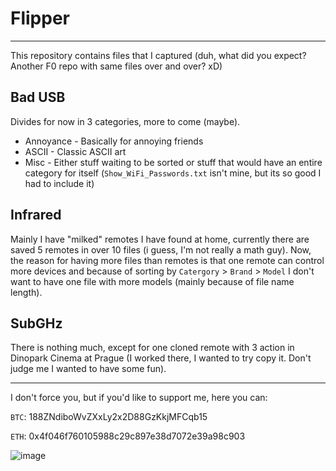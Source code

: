 # Flipper
---
This repository contains files that I captured (duh, what did you expect? Another F0 repo with same files over and over? xD)

## Bad USB

Divides for now in 3 categories, more to come (maybe).
- Annoyance - Basically for annoying friends
- ASCII - Classic ASCII art
- Misc - Either stuff waiting to be sorted or stuff that would have an entire category for itself (```Show_WiFi_Passwords.txt``` isn't mine, but its so good I had to include it)

## Infrared

Mainly I have "milked" remotes I have found at home, currently there are saved 5 remotes in over 10 files (i guess, I'm not really a math guy).
Now, the reason for having more files than remotes is that one remote can control more devices and because of sorting by ```Catergory``` > ```Brand```  > ```Model``` I don't want to have one file with more models (mainly because of file name length).

## SubGHz

There is nothing much, except for one cloned remote with 3 action in Dinopark Cinema at Prague (I worked there, I wanted to try copy it. Don't judge me I wanted to have some fun).

---
I don't force you, but if you'd like to support me, here you can:

```BTC```: 188ZNdiboWvZXxLy2x2D88GzKkjMFCqb15

```ETH```: 0x4f046f760105988c29c897e38d7072e39a98c903

![image]([https://tenor.com/b1G30.gif](https://tenor.com/view/flipperzero-flipper-zero-animations-gif-27534190)https://tenor.com/view/flipperzero-flipper-zero-animations-gif-27534190) 
